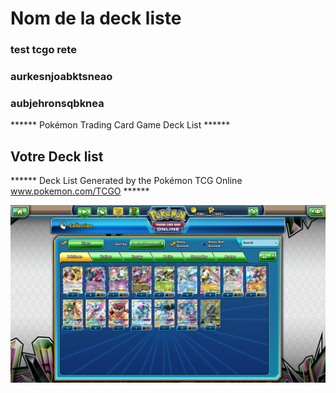 # Nom de la deck liste


### test tcgo rete
### aurkesnjoabktsneao

### aubjehronsqbknea



****** Pokémon Trading Card Game Deck List ******

## Votre Deck list

****** Deck List Generated by the Pokémon TCG Online www.pokemon.com/TCGO ******


![alt text](exemple.png)
